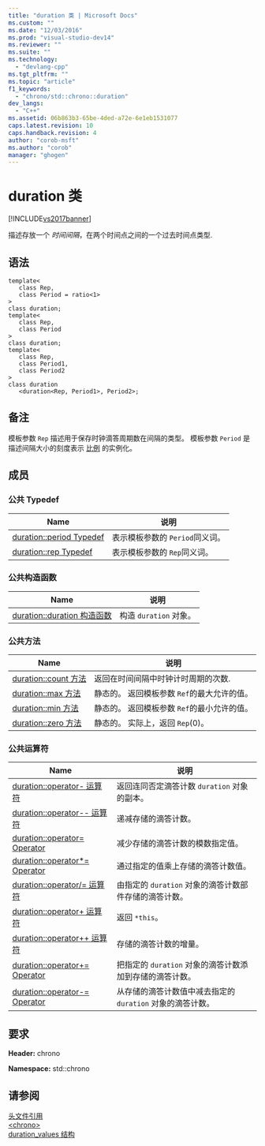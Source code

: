 ```yaml
---
title: "duration 类 | Microsoft Docs"
ms.custom: ""
ms.date: "12/03/2016"
ms.prod: "visual-studio-dev14"
ms.reviewer: ""
ms.suite: ""
ms.technology: 
  - "devlang-cpp"
ms.tgt_pltfrm: ""
ms.topic: "article"
f1_keywords: 
  - "chrono/std::chrono::duration"
dev_langs: 
  - "C++"
ms.assetid: 06b863b3-65be-4ded-a72e-6e1eb1531077
caps.latest.revision: 10
caps.handback.revision: 4
author: "corob-msft"
ms.author: "corob"
manager: "ghogen"
---
```

# duration 类
[!INCLUDE[vs2017banner](../assembler/inline/includes/vs2017banner.md)]

描述存放一个 *时间间隔*，在两个时间点之间的一个过去时间点类型.  
  
## 语法  
  
```  
template<  
   class Rep,  
   class Period = ratio<1>  
>  
class duration;  
template<  
   class Rep,  
   class Period  
>  
class duration;  
template<  
   class Rep,  
   class Period1,  
   class Period2  
>  
class duration  
   <duration<Rep, Period1>, Period2>;  
```  
  
## 备注  
 模板参数 `Rep` 描述用于保存时钟滴答周期数在间隔的类型。  模板参数 `Period` 是描述间隔大小的刻度表示 [比例](../standard-library/ratio.md) 的实例化。  
  
## 成员  
  
### 公共 Typedef  
  
|Name|说明|  
|----------|--------|  
|[duration::period Typedef](http://msdn.microsoft.com/zh-cn/ebf2a1b9-769f-475f-8c66-cf9ed12015f2)|表示模板参数的 `Period`同义词。|  
|[duration::rep Typedef](http://msdn.microsoft.com/zh-cn/f47b8abb-ae2c-4dc8-858a-f44695156950)|表示模板参数的 `Rep`同义词。|  
  
### 公共构造函数  
  
|Name|说明|  
|----------|--------|  
|[duration::duration 构造函数](../Topic/duration::duration%20Constructor.md)|构造 `duration` 对象。|  
  
### 公共方法  
  
|Name|说明|  
|----------|--------|  
|[duration::count 方法](../Topic/duration::count%20Method.md)|返回在时间间隔中时钟计时周期的次数.|  
|[duration::max 方法](../Topic/duration::max%20Method.md)|静态的。  返回模板参数 `Ref`的最大允许的值。|  
|[duration::min 方法](../Topic/duration::min%20Method.md)|静态的。  返回模板参数 `Ref`的最小允许的值。|  
|[duration::zero 方法](../Topic/duration::zero%20Method.md)|静态的。  实际上，返回 `Rep`\(0\)。|  
  
### 公共运算符  
  
|Name|说明|  
|----------|--------|  
|[duration::operator\- 运算符](../Topic/duration::operator-%20Operator.md)|返回连同否定滴答计数 `duration` 对象的副本。|  
|[duration::operator\-\- 运算符](../Topic/duration::operator--%20Operator.md)|递减存储的滴答计数。|  
|[duration::operator\= Operator](../Topic/duration::operator=%20Operator.md)|减少存储的滴答计数的模数指定值。|  
|[duration::operator\*\= Operator](../Topic/duration::operator*=%20Operator.md)|通过指定的值乘上存储的滴答计数值。|  
|[duration::operator\/\= 运算符](../Topic/duration::operator-=%20Operator1.md)|由指定的 `duration` 对象的滴答计数部件存储的滴答计数。|  
|[duration::operator\+ 运算符](../Topic/duration::operator+%20Operator.md)|返回 `*this`。|  
|[duration::operator\+\+ 运算符](../Topic/duration::operator++%20Operator.md)|存储的滴答计数的增量。|  
|[duration::operator\+\= Operator](../Topic/duration::operator+=%20Operator.md)|把指定的 `duration` 对象的滴答计数添加到存储的滴答计数。|  
|[duration::operator\-\= Operator](../Topic/duration::operator-=%20Operator2.md)|从存储的滴答计数值中减去指定的 `duration` 对象的滴答计数。|  
  
## 要求  
 **Header:** chrono  
  
 **Namespace:** std::chrono  
  
## 请参阅  
 [头文件引用](../standard-library/cpp-standard-library-header-files.md)   
 [\<chrono\>](../standard-library/chrono.md)   
 [duration\_values 结构](../standard-library/duration-values-structure.md)